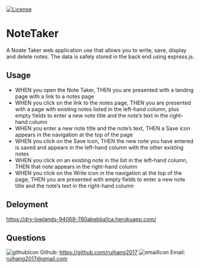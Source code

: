 [![License](https://img.shields.io/badge/License-MIT-blue.svg)](https://opensource.org/licenses/MIT)

# NoteTaker
A Noate Taker web application use that allows you to write, save, display and delete notes. The data is safely stored in the back end using express.js. 

## Usage
  - WHEN you open the Note Taker, THEN you are presented with a landing page with a link to a notes page
  - WHEN you click on the link to the notes page, THEN you are presented with a page with existing notes listed in the left-hand column, plus empty fields to enter a new note title and the note’s text in the right-hand column
  - WHEN you enter a new note title and the note’s text, THEN a Save icon appears in the navigation at the top of the page
  - WHEN you click on the Save icon, THEN the new note you have entered is saved and appears in the left-hand column with the other existing notes
  - WHEN you click on an existing note in the list in the left-hand column, THEN that note appears in the right-hand column
  - WHEN you click on the Write icon in the navigation at the top of the page, THEN you are presented with empty fields to enter a new note title and the note’s text in the right-hand column

## Deloyment
https://dry-lowlands-94068-780abebba1ca.herokuapp.com/

## Questions
![githubIcon](./assest/icon/github.svg) Github: https://github.com/ruihang2017
![emailIcon](./assest/icon/envelope.svg)  Email: ruihang2017@gmail.com


